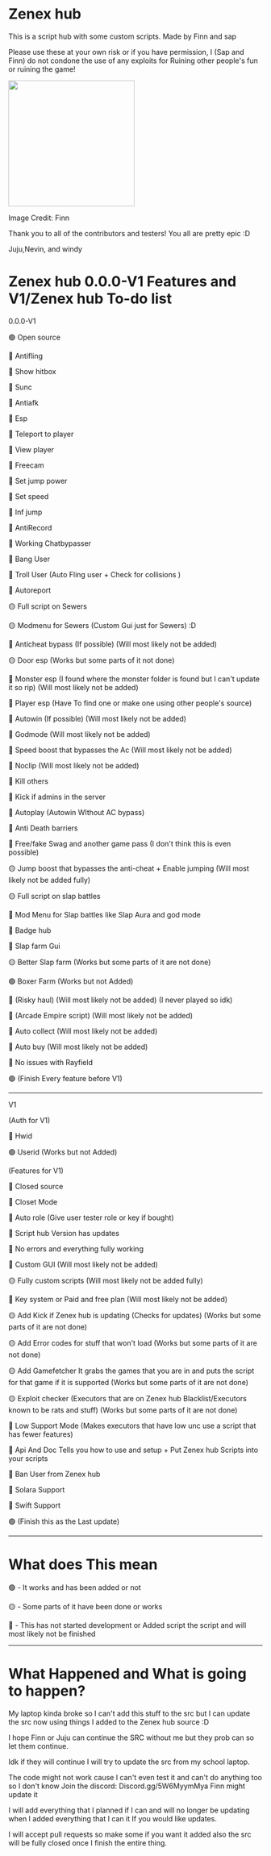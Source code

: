 # Zenex hub
This is a script hub with some custom scripts. Made by Finn and sap

Please use these at your own risk or if you have permission, I (Sap and Finn) do not condone the use of any exploits for Ruining other people's fun or ruining the game!

<img width="250px" src="https://cdn.discordapp.com/icons/1317859948042125342/90f4ec6daa661f34c6c294756cac05aa.webp">

Image Credit: Finn

Thank you to all of the contributors and testers! You all are pretty epic :D

Juju,Nevin, and windy

# Zenex hub 0.0.0-V1 Features and V1/Zenex hub To-do list

0.0.0-V1

🟢 Open source

🔴 Antifling

🔴 Show hitbox

🔴 Sunc

🔴 Antiafk

🔴 Esp

🔴 Teleport to player

🔴 View player

🔴 Freecam

🔴 Set jump power

🔴 Set speed

🔴 Inf jump

🔴 AntiRecord

🔴 Working Chatbypasser

🔴 Bang User

🔴 Troll User (Auto Fling user + Check for collisions )

🔴 Autoreport

🟡 Full script on Sewers

🟡 Modmenu for Sewers (Custom Gui just for Sewers) :D

🔴 Anticheat bypass (If possible) (Will most likely not be added)

🟡 Door esp (Works but some parts of it not done)

🔴 Monster esp (I found where the monster folder is found but I can't update it so rip) (Will most likely not be added)

🔴 Player esp (Have To find one or make one using other people's source)

🔴 Autowin (If possible) (Will most likely not be added)

🔴 Godmode (Will most likely not be added)

🔴 Speed boost that bypasses the Ac (Will most likely not be added)

🔴 Noclip (Will most likely not be added)

🔴 Kill others

🔴 Kick if admins in the server

🔴 Autoplay (Autowin WIthout AC bypass)

🔴 Anti Death barriers

🔴 Free/fake Swag and another game pass (I don't think this is even possible)

🟡 Jump boost that bypasses the anti-cheat + Enable jumping (Will most likely not be added fully)

🟡 Full script on slap battles

🔴 Mod Menu for Slap battles like Slap Aura and god mode

🔴 Badge hub

🔴 Slap farm Gui

🟡 Better Slap farm (Works but some parts of it are not done)

🟢 Boxer Farm (Works but not Added)

🔴 (Risky haul) (Will most likely not be added) (I never played so idk)

🔴 (Arcade Empire script) (Will most likely not be added)

🔴 Auto collect (Will most likely not be added)

🔴 Auto buy (Will most likely not be added)

🔴 No issues with Rayfield

🟢 (Finish Every feature before V1)

-----------------------

V1

(Auth for V1)

🔴 Hwid

🟢 Userid (Works but not Added)

(Features for V1)

🔴 Closed source

🔴 Closet Mode

🔴 Auto role (Give user tester role or key if bought)

🔴 Script hub Version has updates

🔴 No errors and everything fully working

🔴 Custom GUI (Will most likely not be added)

🟡 Fully custom scripts (Will most likely not be added fully) 

🔴 Key system or Paid and free plan (Will most likely not be added)

🟡 Add Kick if Zenex hub is updating (Checks for updates) (Works but some parts of it are not done)

🟡 Add Error codes for stuff that won't load (Works but some parts of it are not done)

🟡 Add Gamefetcher It grabs the games that you are in and puts the script for that game if it is supported (Works but some parts of it are not done)

🟡 Exploit checker (Executors that are on Zenex hub Blacklist/Executors known to be rats and stuff) (Works but some parts of it are not done)

🔴 Low Support Mode (Makes executors that have low unc use a script that has fewer features)

🔴 Api And Doc Tells you how to use and setup + Put Zenex hub Scripts into your scripts

🔴 Ban User from Zenex hub

🔴 Solara Support

🔴 Swift Support

🟢 (Finish this as the Last update)

-----------------------

# What does This mean
🟢 - It works and has been added or not

🟡 - Some parts of it have been done or works

🔴 - This has not started development or Added script the script and will most likely not be finished

-----------------------

# What Happened and What is going to happen?
My laptop kinda broke so I can't add this stuff to the src but I can update the src now using things I added to the Zenex hub source :D

I hope Finn or Juju can continue the SRC without me but they prob can so let them continue. 

Idk if they will continue I will try to update the src from my school laptop. 

The code might not work cause I can't even test it and can't do anything too so I don't know Join the discord: Discord.gg/5W6MyymMya Finn might update it

I will add everything that I planned if I can and will no longer be updating when I added everything that I can it If you would like updates. 

I will accept pull requests so make some if you want it added also the src will be fully closed once I finish the entire thing.
